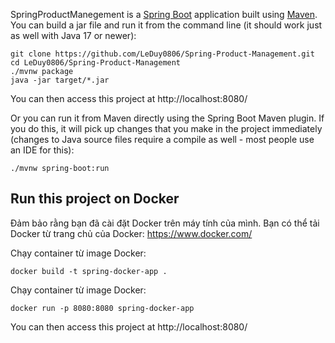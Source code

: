 SpringProductManegement is a [Spring Boot](https://spring.io/guides/gs/spring-boot) application built using [Maven](https://spring.io/guides/gs/maven/). You can build a jar file and run it from the command line (it should work just as well with Java 17 or newer):


```
git clone https://github.com/LeDuy0806/Spring-Product-Management.git
cd LeDuy0806/Spring-Product-Management
./mvnw package
java -jar target/*.jar
```

You can then access this project at http://localhost:8080/


Or you can run it from Maven directly using the Spring Boot Maven plugin. If you do this, it will pick up changes that you make in the project immediately (changes to Java source files require a compile as well - most people use an IDE for this):

```
./mvnw spring-boot:run
```

## Run this project on Docker
Đảm bảo rằng bạn đã cài đặt Docker trên máy tính của mình. Bạn có thể tải Docker từ trang chủ của Docker: https://www.docker.com/

Chạy container từ image Docker:
```
docker build -t spring-docker-app .
```
Chạy container từ image Docker:
```
docker run -p 8080:8080 spring-docker-app
```
You can then access this project at http://localhost:8080/
